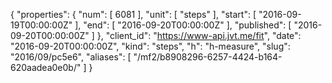 {
  "properties": {
    "num": [
      6081
    ],
    "unit": [
      "steps"
    ],
    "start": [
      "2016-09-19T00:00:00Z"
    ],
    "end": [
      "2016-09-20T00:00:00Z"
    ],
    "published": [
      "2016-09-20T00:00:00Z"
    ]
  },
  "client_id": "https://www-api.jvt.me/fit",
  "date": "2016-09-20T00:00:00Z",
  "kind": "steps",
  "h": "h-measure",
  "slug": "2016/09/pc5e6",
  "aliases": [
    "/mf2/b8908296-6257-4424-b164-620aadea0e0b/"
  ]
}
